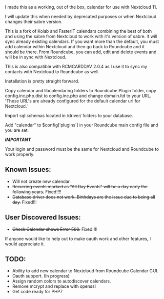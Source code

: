 I made this as a working, out of the box, calendar for use with Nextcloud 11.

I will update this when needed by deprecated purposes or when Nextcloud changes their sabre version.

This is a fork of Kolab and FasterIT calendars combining the best of both and using the sabre from Nextcloud to work with it's version of sabre. It will sync already existing calendars. If you want more than the default, you must add calendar within Nextcloud
and then go back to Roundcube and it should be there. From Roundcube, you can add, edit and delete events and will be in sync
with Nextcloud.

This is also compatible with RCMCARDDAV 2.0.4 as I use it to sync my contacts with Nextcloud to Roundcube as well.

Installation is pretty straight forward.

Copy calendar and libcalendaring folders to Roundcube Plugin folder, copy config.inc.php.dist to config.inc.php and change domain.ltd to your URL. 'These URL's are already configured for the default calendar url for Nextcloud.'

Import sql schemas located in /driver/ folders to your database.

Add "calendar" to $config['plugins'] in your Roundcube main config file and you are set.

***IMPORTANT***

Your login and password must be the same for Nextcloud and Roundcube to work properly.

Known Issues:
-------
* Will not create new calendar.
* ~~Recurring events marked as "All Day Events" will be a day early the following years.~~ Fixed!!!!
* ~~Database driver does not work. Birthdays are the issue due to being all day.~~ Fixed!!!

User Discovered Issues:
-------
* ~~Check Calendar shows Error 500.~~ Fixed!!!!

If anyone would like to help out to make oauth work and other features, I would appreciate it.

TODO:
-------
* Ability to add new calendar to Nextcloud from Roundcube Calendar GUI.
* Oauth support. (In progress)
* Assign random colors to autodiscover calendars.
* Remove mcrypt and replace with openssl
* Get code ready for PHP7
